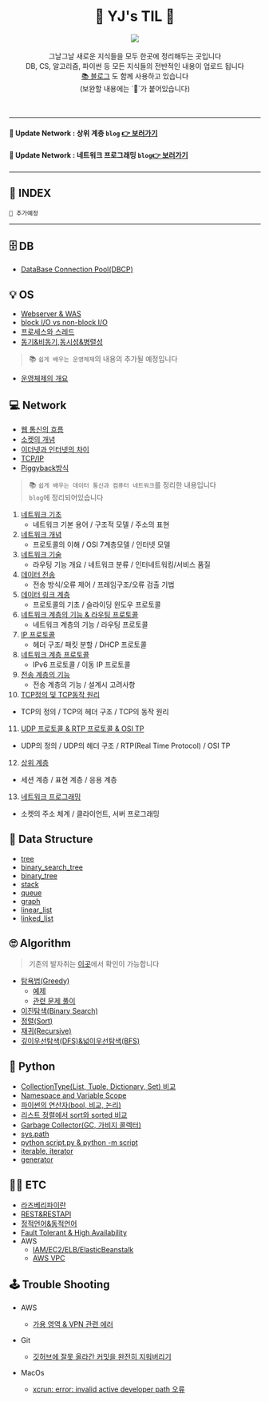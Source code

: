 <div align=center>
<h1> 🚀 YJ's TIL 💫</h1>

 <img src="https://velog.velcdn.com/images/ljinsk3/post/27829448-c9d2-4e3e-851a-f04caff0095f/toinfinity.png">

 <br>
 
 <br>
그날그날 새로운 지식들을 모두 한곳에 정리해두는 곳입니다　<br>
DB, CS, 알고리즘, 파이썬 등 모든 지식들의 전반적인 내용이 업로드 됩니다<br>
 <a href="https://fhwmqkfl.tistory.com">📚 블로그</a> 도 함께 사용하고 있습니다 <br>
(보완할 내용에는 `🚧`가 붙어있습니다)
</div>

<br>
<br>

-----
#### 📌 Update Network : 상위 계층 `blog` [👉 보러가기](https://fhwmqkfl.tistory.com/28) 
#### 📌 Update Network : 네트워크 프로그래밍 `blog`[👉 보러가기](https://fhwmqkfl.tistory.com/29)
-----

## 🔖 INDEX 

`🚧 추가예정`

-----


## 🗄 DB
* [DataBase Connection Pool(DBCP)](https://github.com/fhwmqkfl/YJs_TIL/blob/main/Database/database_connection_pool.md)

## 💡 OS

* [Webserver & WAS](https://github.com/fhwmqkfl/YJs_TIL/blob/main/CS/webserver_was.md)
* [block I/O vs non-block I/O](https://github.com/fhwmqkfl/YJs_TIL/blob/main/CS/blockIO_nonblockIO.md)
* [프로세스와 스레드](https://github.com/fhwmqkfl/YJs_TIL/blob/main/CS/process%26thread.md)
* [동기&비동기,동시성&병렬성](https://github.com/fhwmqkfl/YJs_TIL/blob/main/CS/multitasking(sync%2Cconcurrency).md)

> 📚 `쉽게 배우는 운영체제`의 내용의 추가될 예정입니다

* [운영체제의 개요](https://github.com/fhwmqkfl/YJs_TIL/blob/main/CS/%EC%9A%B4%EC%98%81%EC%B2%B4%EC%A0%9C/1.%EC%9A%B4%EC%98%81%EC%B2%B4%EC%A0%9C%EC%9D%98%20%EA%B0%9C%EC%9A%94.md)

## 💻 Network

* [웹 통신의 흐름](https://github.com/fhwmqkfl/YJs_TIL/blob/main/CS/%EB%84%A4%ED%8A%B8%EC%9B%8C%ED%81%AC/What_happens_type.md)
* [소켓의 개념](https://github.com/fhwmqkfl/YJs_TIL/blob/main/CS/%EB%84%A4%ED%8A%B8%EC%9B%8C%ED%81%AC/socket.md)
* [이더넷과 인터넷의 차이](https://github.com/fhwmqkfl/YJs_TIL/blob/main/CS/%EB%84%A4%ED%8A%B8%EC%9B%8C%ED%81%AC/ethernet_internet.md)
* [TCP/IP](https://github.com/fhwmqkfl/YJs_TIL/blob/main/CS/%EB%84%A4%ED%8A%B8%EC%9B%8C%ED%81%AC/TCP_IP_layer.md)
* [Piggyback방식](https://github.com/fhwmqkfl/YJs_TIL/blob/main/CS/%EB%84%A4%ED%8A%B8%EC%9B%8C%ED%81%AC/piggyback.md)

> 📚 `쉽게 배우는 데이터 통신과 컴퓨터 네트워크`를 정리한 내용입니다 <br>
> `blog`에 정리되어있습니다

1. [네트워크 기초](https://fhwmqkfl.tistory.com/17)<br>
   * 네트워크 기본 용어 / 구조적 모델 / 주소의 표현 
2. [네트워크 개념](https://fhwmqkfl.tistory.com/18)
   * 프로토콜의 이해 / OSI 7계층모델 / 인터넷 모델
3. [네트워크 기술](https://fhwmqkfl.tistory.com/19)
   * 라우팅 기능 개요 / 네트워크 분류 / 인터네트워킹/서비스 품질
4. [데이터 전송](https://fhwmqkfl.tistory.com/20)
   * 전송 방식/오류 제어 / 프레임구조/오류 검출 기법
5. [데이터 링크 계층](https://fhwmqkfl.tistory.com/21)
   * 프로토콜의 기초 / 슬라이딩 윈도우 프로토콜
6. [네트워크 계층의 기능 & 라우팅 프로토콜](https://fhwmqkfl.tistory.com/22)
   * 네트워크 계층의 기능 / 라우팅 프로토콜
7. [IP 프로토콜](https://fhwmqkfl.tistory.com/23)
   * 헤더 구조/ 패킷 분할 / DHCP 프로토콜
8. [네트워크 계층 프로토콜](https://fhwmqkfl.tistory.com/24)
   * IPv6 프로토콜 / 이동 IP 프로토콜
9. [전송 계층의 기능](https://fhwmqkfl.tistory.com/25)
   * 전송 계층의 기능 / 설계시 고려사항
10. [TCP정의 및 TCP동작 원리](https://fhwmqkfl.tistory.com/26)
   * TCP의 정의 / TCP의 헤더 구조 / TCP의 동작 원리
11. [UDP 프로토콜 & RTP 프로토콜 & OSI TP](https://fhwmqkfl.tistory.com/27)
   * UDP의 정의 / UDP의 헤더 구조 / RTP(Real Time Protocol) / OSI TP
12. [상위 계층](https://fhwmqkfl.tistory.com/28)
   * 세션 계층 / 표현 계층 / 응용 계층
13. [네트워크 프로그래밍](https://fhwmqkfl.tistory.com/29)
   * 소켓의 주소 체계 / 클라이언트, 서버 프로그래밍

## 🤔 Data Structure
* [tree](https://github.com/fhwmqkfl/YJs_TIL/blob/main/Data%20Structure/tree.md)
* [binary_search_tree](https://github.com/fhwmqkfl/YJs_TIL/blob/main/Data%20Structure/binary_search_tree.md)
* [binary_tree](https://github.com/fhwmqkfl/YJs_TIL/blob/main/Data%20Structure/binary_tree.md)
* [stack](https://github.com/fhwmqkfl/YJs_TIL/blob/main/Data%20Structure/stack.md)
* [queue](https://github.com/fhwmqkfl/YJs_TIL/blob/main/Data%20Structure/queue.md)
* [graph](https://github.com/fhwmqkfl/YJs_TIL/blob/main/Data%20Structure/graph.md)
* [linear_list](https://github.com/fhwmqkfl/YJs_TIL/blob/main/Data%20Structure/linear_list.md)
* [linked_list](https://github.com/fhwmqkfl/YJs_TIL/blob/main/Data%20Structure/linked_list.md)


## 🙄 Algorithm
>기존의 발자취는 [이곳](https://github.com/fhwmqkfl/algorithm)에서 확인이 가능합니다
* [탐욕법(Greedy)](https://github.com/fhwmqkfl/YJs_TIL/blob/main/Algorithm/greedy.md)
  * [예제](https://github.com/fhwmqkfl/YJs_TIL/blob/main/Algorithm/greedy_ex.py) 
  * [관련 문제 풀이](https://github.com/fhwmqkfl/algorithm/tree/master/book/%EA%B7%B8%EB%A6%AC%EB%94%94)
* [이진탐색(Binary Search)](https://github.com/fhwmqkfl/YJs_TIL/blob/main/Algorithm/binary_search.md) 
* [정렬(Sort)](https://github.com/fhwmqkfl/YJs_TIL/blob/main/Algorithm/sort.md)
* [재귀(Recursive)](https://github.com/fhwmqkfl/YJs_TIL/blob/main/Algorithm/recursive.md)
* [깊이우선탐색(DFS)&넓이우선탐색(BFS)](https://github.com/fhwmqkfl/YJs_TIL/blob/main/Algorithm/DFS_BFS.md)


## 🐍 Python
* [CollectionType(List, Tuple, Dictionary, Set) 비교](https://github.com/fhwmqkfl/YJs_TIL/blob/main/Python/List%2C%20Tuple%2C%20Dictionary%20and%20Set.md)
* [Namespace and Variable Scope](https://github.com/fhwmqkfl/YJs_TIL/blob/main/Python/Namespace%26Scope.md)
* [파이썬의 연산자(bool, 비교, 논리)](https://github.com/fhwmqkfl/YJs_TIL/blob/main/Python/operator(bool_compare_logical).md)
* [리스트 정렬에서 sort와 sorted 비교](https://github.com/fhwmqkfl/YJs_TIL/blob/main/Python/sort_sorted.md)
* [Garbage Collector(GC, 가비지 콜렉터)](https://github.com/fhwmqkfl/YJs_TIL/blob/main/Python/garbage_collector.md)
* [sys.path](https://github.com/fhwmqkfl/YJs_TIL/blob/main/Python/syspath.md)
* [python script.py & python -m script](https://github.com/fhwmqkfl/YJs_TIL/commit/a1ccf1a1f2906a9fe9bad25d0f21c45d2a8f6ece)
* [iterable, iterator](https://github.com/fhwmqkfl/YJs_TIL/commit/695f4988a605de295cfe39357cba764fcec11acf)
* [generator](https://github.com/fhwmqkfl/YJs_TIL/blob/main/Python/generator.md)


## 👩‍💻 ETC
* [라즈베리파이란](https://github.com/fhwmqkfl/YJs_TIL/blob/main/ETC/raspberry_pi.md)
* [REST&RESTAPI](https://github.com/fhwmqkfl/YJs_TIL/blob/main/ETC/rest_restapi.md)
* [정적언어&동적언어](https://github.com/fhwmqkfl/YJs_TIL/blob/main/ETC/%EC%A0%95%EC%A0%81%EC%96%B8%EC%96%B4_%EB%8F%99%EC%A0%81%EC%96%B8%EC%96%B4.md)
* [Fault Tolerant & High Availability](https://github.com/fhwmqkfl/YJs_TIL/blob/main/ETC/FT(fault_tolerant)%26HA(high-availability).md)
* AWS
  * [IAM/EC2/ELB/ElasticBeanstalk](https://github.com/fhwmqkfl/YJs_TIL/commit/eb99e7923b99fc440a53f7785fa43b6c2d03221b)
  * [AWS VPC](https://github.com/fhwmqkfl/YJs_TIL/blob/main/ETC/aws_vpc.md)


## 🕹 Trouble Shooting
* AWS
  * [가용 영역 & VPN 관련 에러](https://fhwmqkfl.tistory.com/15)
* Git
  * [깃허브에 잘못 올라간 커밋을 완전히 지워버리기](https://fhwmqkfl.tistory.com/16)

* MacOs
  * [xcrun: error: invalid active developer path 오류](https://fhwmqkfl.tistory.com/30)

